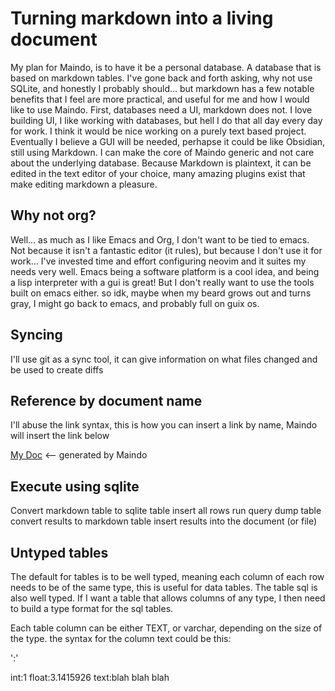 # Turning markdown into a living document

My plan for Maindo, is to have it be a personal database. A database that is based on markdown tables. I've gone back and forth asking, why not use SQLite, and honestly I probably should... but markdown has a few notable benefits that I feel are more practical,
and useful for me and how I would like to use Maindo. First, databases need a UI, markdown does not. I love building UI, I like working with databases, but hell I do that all day every day for work. I think it would be nice working on a purely text based project. Eventually I believe a GUI will be needed, perhapse it could be like Obsidian, still using Markdown. I can make the core of Maindo generic and not care about the underlying database. Because Markdown is plaintext, it can be edited in the text editor of your choice, many amazing plugins exist that make editing markdown a pleasure.

## Why not org?

Well... as much as I like Emacs and Org, I don't want to be tied to emacs. Not because it isn't a fantastic editor (it rules), but because I don't use it for work... I've invested time and effort configuring neovim and it suites my needs very well. Emacs being a software platform is a cool idea, and being a lisp interpreter with a gui is great! But I don't really want to use the tools built on emacs either. so idk, maybe when my beard grows out and turns gray, I might go back to emacs, and probably full on guix os.

## Syncing

I'll use git as a sync tool, it can give information on what files changed and be used to create diffs

## Reference by document name

I'll abuse the link syntax, this is how you can insert a link by name,
Maindo will insert the link below

[//]: # (my-doc.md)
[My Doc](./my-doc.md) <-- generated by Maindo

## Execute using sqlite

Convert markdown table to sqlite table
insert all rows
run query
dump table
convert results to markdown table
insert results into the document (or file)

## Untyped tables

The default for tables is to be well typed, meaning each column of each row needs to be of the same type, this is useful for data tables. The table sql is also well typed. If I want a table that allows columns of any type, I then need to build a type format for the sql tables.

Each table column can be either TEXT, or varchar, depending on the size of the type.
the syntax for the column text could be this:

<type> ':' <value>

int:1
float:3.1415926
text:blah blah blah

